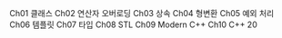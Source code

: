 Ch01 클래스
Ch02 연산자 오버로딩
Ch03 상속
Ch04 형변환
Ch05 예외 처리
Ch06 템플릿
Ch07 타입
Ch08 STL
Ch09 Modern C++
Ch10 C++ 20
